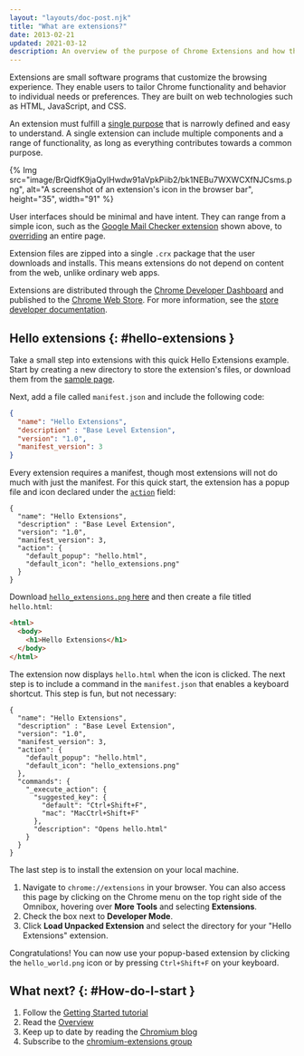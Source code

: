 ```yaml
---
layout: "layouts/doc-post.njk"
title: "What are extensions?"
date: 2013-02-21
updated: 2021-03-12
description: An overview of the purpose of Chrome Extensions and how they're developed.
---
```


Extensions are small software programs that customize the browsing experience. They enable users to
tailor Chrome functionality and behavior to individual needs or preferences. They are built on web
technologies such as HTML, JavaScript, and CSS.

An extension must fulfill a [single purpose][1] that is narrowly defined and easy to understand. A
single extension can include multiple components and a range of functionality, as long as everything
contributes towards a common purpose.

{% Img src="image/BrQidfK9jaQyIHwdw91aVpkPiib2/bk1NEBu7WXWCXfNJCsms.png",
       alt="A screenshot of an extension's icon in the browser bar", height="35", width="91" %}

User interfaces should be minimal and have intent. They can range from a simple icon, such as the [Google
Mail Checker extension][2] shown above, to [overriding][3] an entire page.

Extension files are zipped into a single `.crx` package that the user downloads and installs. This
means extensions do not depend on content from the web, unlike ordinary web apps.

Extensions are distributed through the [Chrome Developer Dashboard][4] and published to the [Chrome
Web Store][5]. For more information, see the [store developer documentation][6].

## Hello extensions {: #hello-extensions }

Take a small step into extensions with this quick Hello Extensions example. Start by creating a new
directory to store the extension's files, or download them from the [sample page][7].

Next, add a file called `manifest.json` and include the following code:

```json
{
  "name": "Hello Extensions",
  "description" : "Base Level Extension",
  "version": "1.0",
  "manifest_version": 3
}
```

Every extension requires a manifest, though most extensions will not do much with just the manifest.
For this quick start, the extension has a popup file and icon declared under the
[`action`][8] field:

```json/5-8
{
  "name": "Hello Extensions",
  "description" : "Base Level Extension",
  "version": "1.0",
  "manifest_version": 3,
  "action": {
    "default_popup": "hello.html",
    "default_icon": "hello_extensions.png"
  }
}
```

Download [`hello_extensions.png` here][9] and then create a file titled `hello.html`:

```html
<html>
  <body>
    <h1>Hello Extensions</h1>
  </body>
</html>
```

The extension now displays `hello.html` when the icon is clicked. The next step is to include a
command in the `manifest.json` that enables a keyboard shortcut. This step is fun, but not
necessary:

```json/9-17
{
  "name": "Hello Extensions",
  "description" : "Base Level Extension",
  "version": "1.0",
  "manifest_version": 3,
  "action": {
    "default_popup": "hello.html",
    "default_icon": "hello_extensions.png"
  },
  "commands": {
    "_execute_action": {
      "suggested_key": {
        "default": "Ctrl+Shift+F",
        "mac": "MacCtrl+Shift+F"
      },
      "description": "Opens hello.html"
    }
  }
}
```

The last step is to install the extension on your local machine.

1.  Navigate to `chrome://extensions` in your browser. You can also access this page by clicking on
    the Chrome menu on the top right side of the Omnibox, hovering over **More Tools** and selecting
    **Extensions**.
2.  Check the box next to **Developer Mode**.
3.  Click **Load Unpacked Extension** and select the directory for your "Hello Extensions"
    extension.

Congratulations! You can now use your popup-based extension by clicking the `hello_world.png` icon
or by pressing `Ctrl+Shift+F` on your keyboard.

## What next? {: #How-do-I-start }

1.  Follow the [Getting Started tutorial][10]
2.  Read the [Overview][11]
3.  Keep up to date by reading the [Chromium blog][12]
4.  Subscribe to the [chromium-extensions group][13]

[1]: /docs/extensions/mv3/single_purpose
[2]: /docs/extensions/mv3/samples#google-mail-checker
[3]: /docs/extensions/mv3/override
[4]: https://chrome.google.com/webstore/developer/dashboard
[5]: https://chrome.google.com/webstore
[6]: /docs/webstore
[7]: https://github.com/GoogleChrome/chrome-extensions-samples/tree/main/tutorials/hello-world
[8]: /docs/extensions/reference/action
[9]: https://storage.googleapis.com/chrome-gcs-uploader.appspot.com/image/WlD8wC6g8khYWPJUsQceQkhXSlv1/gmKIT88Ha1z8VBMJFOOH.png
[10]: /docs/extensions/mv3/getstarted
[11]: /docs/extensions/mv3/overview
[12]: https://blog.chromium.org/
[13]: https://groups.google.com/a/chromium.org/group/chromium-extensions
